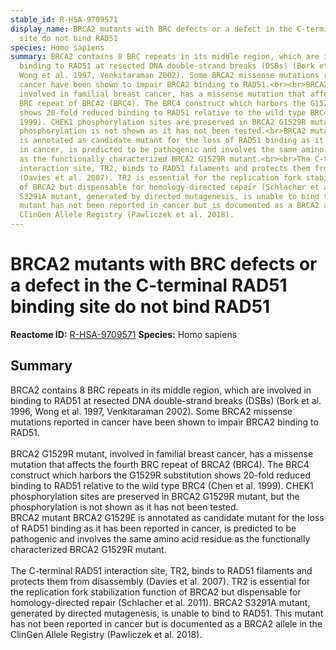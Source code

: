 ```yaml
---
stable_id: R-HSA-9709571
display_name: BRCA2 mutants with BRC defects or a defect in the C-terminal RAD51 binding
  site do not bind RAD51
species: Homo sapiens
summary: BRCA2 contains 8 BRC repeats in its middle region, which are involved in
  binding to RAD51 at resected DNA double-strand breaks (DSBs) (Bork et al. 1996,
  Wong et al. 1997, Venkitaraman 2002). Some BRCA2 missense mutations reported in
  cancer have been shown to impair BRCA2 binding to RAD51.<br><br>BRCA2 G1529R mutant,
  involved in familial breast cancer, has a missense mutation that affects the fourth
  BRC repeat of BRCA2 (BRC4). The BRC4 construct which harbors the G1529R substitution
  shows 20-fold reduced binding to RAD51 relative to the wild type BRC4 (Chen et al.
  1999). CHEK1 phosphorylation sites are preserved in BRCA2 G1529R mutant, but the
  phosphorylation is not shown as it has not been tested.<br>BRCA2 mutant BRCA2 G1529E
  is annotated as candidate mutant for the loss of RAD51 binding as it has been reported
  in cancer, is predicted to be pathogenic and involves the same amino acid residue
  as the functionally characterized BRCA2 G1529R mutant.<br><br>The C-terminal RAD51
  interaction site, TR2, binds to RAD51 filaments and protects them from disassembly
  (Davies et al. 2007). TR2 is essential for the replication fork stabilization function
  of BRCA2 but dispensable for homology-directed repair (Schlacher et al. 2011). BRCA2
  S3291A mutant, generated by directed mutagenesis, is unable to bind to RAD51. This
  mutant has not been reported in cancer but is documented as a BRCA2 allele in the
  ClinGen Allele Registry (Pawliczek et al. 2018).
---
```


# BRCA2 mutants with BRC defects or a defect in the C-terminal RAD51 binding site do not bind RAD51
**Reactome ID:** [R-HSA-9709571](https://reactome.org/content/detail/R-HSA-9709571)
**Species:** Homo sapiens

## Summary

BRCA2 contains 8 BRC repeats in its middle region, which are involved in binding to RAD51 at resected DNA double-strand breaks (DSBs) (Bork et al. 1996, Wong et al. 1997, Venkitaraman 2002). Some BRCA2 missense mutations reported in cancer have been shown to impair BRCA2 binding to RAD51.<br><br>BRCA2 G1529R mutant, involved in familial breast cancer, has a missense mutation that affects the fourth BRC repeat of BRCA2 (BRC4). The BRC4 construct which harbors the G1529R substitution shows 20-fold reduced binding to RAD51 relative to the wild type BRC4 (Chen et al. 1999). CHEK1 phosphorylation sites are preserved in BRCA2 G1529R mutant, but the phosphorylation is not shown as it has not been tested.<br>BRCA2 mutant BRCA2 G1529E is annotated as candidate mutant for the loss of RAD51 binding as it has been reported in cancer, is predicted to be pathogenic and involves the same amino acid residue as the functionally characterized BRCA2 G1529R mutant.<br><br>The C-terminal RAD51 interaction site, TR2, binds to RAD51 filaments and protects them from disassembly (Davies et al. 2007). TR2 is essential for the replication fork stabilization function of BRCA2 but dispensable for homology-directed repair (Schlacher et al. 2011). BRCA2 S3291A mutant, generated by directed mutagenesis, is unable to bind to RAD51. This mutant has not been reported in cancer but is documented as a BRCA2 allele in the ClinGen Allele Registry (Pawliczek et al. 2018).
